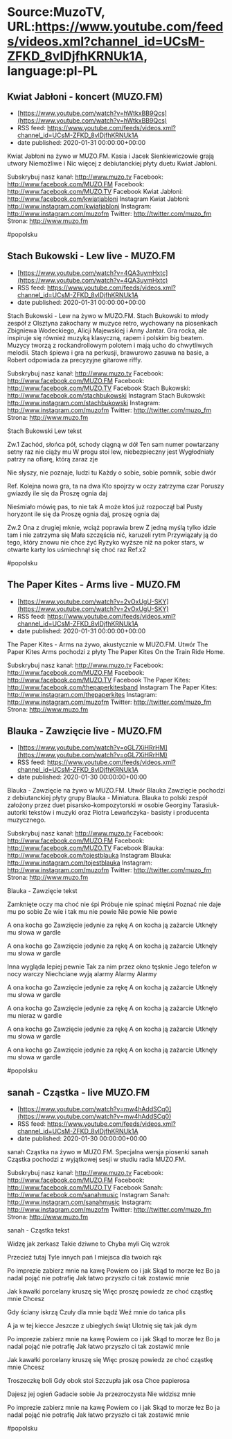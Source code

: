 # Source:MuzoTV, URL:https://www.youtube.com/feeds/videos.xml?channel_id=UCsM-ZFKD_8vlDjfhKRNUk1A, language:pl-PL

## Kwiat Jabłoni - koncert (MUZO.FM)
 - [https://www.youtube.com/watch?v=hWtkxBB9Qcs](https://www.youtube.com/watch?v=hWtkxBB9Qcs)
 - RSS feed: https://www.youtube.com/feeds/videos.xml?channel_id=UCsM-ZFKD_8vlDjfhKRNUk1A
 - date published: 2020-01-31 00:00:00+00:00

Kwiat Jabłoni na żywo w MUZO.FM. Kasia i Jacek Sienkiewiczowie grają utwory Niemożliwe i Nic więcej z debiutanckiej płyty duetu Kwiat Jabłoni. 

Subskrybuj nasz kanał: http://www.muzo.tv
Facebook: http://www.facebook.com/MUZO.FM
Facebook: http://www.facebook.com/MUZO.TV
Facebook Kwiat Jabłoni: http://www.facebook.com/kwiatjabloni
Instagram Kwiat Jabłoni: http://www.instagram.com/kwiatjabloni
Instagram: http://www.instagram.com/muzofm
Twitter: http://twitter.com/muzo_fm
Strona: http://www.muzo.fm 

#popolsku

## Stach Bukowski - Lew live - MUZO.FM
 - [https://www.youtube.com/watch?v=4QA3uymHxtc](https://www.youtube.com/watch?v=4QA3uymHxtc)
 - RSS feed: https://www.youtube.com/feeds/videos.xml?channel_id=UCsM-ZFKD_8vlDjfhKRNUk1A
 - date published: 2020-01-31 00:00:00+00:00

Stach Bukowski - Lew na żywo w MUZO.FM. Stach Bukowski to młody zespół z Olsztyna zakochany w muzyce retro, wychowany na piosenkach Zbigniewa Wodeckiego, Alicji Majewskiej i Anny Jantar. Gra rocka, ale inspiruje się również muzyką klasyczną, rapem i polskim big beatem. Muzycy tworzą z rockandrollowym polotem i mają ucho do chwytliwych melodii. Stach śpiewa i gra na perkusji, brawurowo zasuwa na basie, a Robert odpowiada za precyzyjne gitarowe riffy. 


Subskrybuj nasz kanał: http://www.muzo.tv
Facebook: http://www.facebook.com/MUZO.FM
Facebook: http://www.facebook.com/MUZO.TV
Facebook Stach Bukowski: http://www.facebook.com/stachbukowski
Instagram Stach Bukowski: http://www.instagram.com/stachbukowski
Instagram: http://www.instagram.com/muzofm
Twitter: http://twitter.com/muzo_fm
Strona: http://www.muzo.fm

Stach Bukowski Lew tekst

Zw.1
Zachód, słońca pół, schody ciągną w dół
Ten sam numer powtarzany setny raz nie ciąży mu
W progu stoi lew, niebezpieczny jest
Wygłodniały patrzy na ofiarę, którą zaraz zje 

Nie słyszy, nie poznaje, ludzi tu 
Każdy o sobie, sobie pomnik, sobie dwór

Ref.
Kolejna nowa gra, ta na dwa
Kto spojrzy w oczy zatrzyma czar
Poruszy gwiazdy ile się da 
Proszę ognia daj 

Nieśmiało mówię pas, to nie tak 
A może ktoś już rozpoczął bal 
Pusty horyzont ile się da 
Proszę ognia daj, proszę ognia daj 
 
Zw.2 
Ona z drugiej mknie, wciąż poprawia brew
Z jedną myślą tylko idzie tam i nie zatrzyma się
Mała szczęścia nić, karuzeli rytm 
Przywiązały ją do tego, który znowu nie chce żyć 
Ryzyko wyższe niż na poker stars, 
w otwarte karty los uśmiechnął się choć raz 
Ref.x2 

#popolsku

## The Paper Kites - Arms live - MUZO.FM
 - [https://www.youtube.com/watch?v=2vOxUgU-SKY](https://www.youtube.com/watch?v=2vOxUgU-SKY)
 - RSS feed: https://www.youtube.com/feeds/videos.xml?channel_id=UCsM-ZFKD_8vlDjfhKRNUk1A
 - date published: 2020-01-31 00:00:00+00:00

The Paper Kites - Arms na żywo, akustycznie w MUZO.FM. Utwór The Paper Kites Arms pochodzi z płyty The Paper Kites On the Train Ride Home. 

Subskrybuj nasz kanał: http://www.muzo.tv
Facebook: http://www.facebook.com/MUZO.FM
Facebook: http://www.facebook.com/MUZO.TV
Facebook The Paper Kites: http://www.facebook.com/thepaperkitesband
Instagram The Paper Kites: http://www.instagram.com/thepaperkites
Instagram: http://www.instagram.com/muzofm
Twitter: http://twitter.com/muzo_fm
Strona: http://www.muzo.fm

## Blauka - Zawzięcie live - MUZO.FM
 - [https://www.youtube.com/watch?v=oGL7XiHRrHM](https://www.youtube.com/watch?v=oGL7XiHRrHM)
 - RSS feed: https://www.youtube.com/feeds/videos.xml?channel_id=UCsM-ZFKD_8vlDjfhKRNUk1A
 - date published: 2020-01-30 00:00:00+00:00

Blauka - Zawzięcie na żywo w MUZO.FM. Utwór Blauka Zawzięcie pochodzi z debiutanckiej płyty grupy Blauka - Miniatura. Blauka to polski zespół założony przez duet pisarsko-kompozytorski w osobie Georginy Tarasiuk- autorki tekstów i muzyki oraz Piotra Lewańczyka- basisty i producenta muzycznego.

Subskrybuj nasz kanał: http://www.muzo.tv
Facebook: http://www.facebook.com/MUZO.FM
Facebook: http://www.facebook.com/MUZO.TV
Facebook Blauka: http://www.facebook.com/tojestblauka
Instagram Blauka: http://www.instagram.com/tojestblauka
Instagram: http://www.instagram.com/muzofm
Twitter: http://twitter.com/muzo_fm
Strona: http://www.muzo.fm

Blauka - Zawzięcie tekst

Zamknięte oczy ma choć nie śpi
Próbuje nie spinać mięśni
Poznać nie daje mu po sobie 
Że wie i tak mu nie powie
Nie powie
Nie powie

A ona kocha go 
Zawzięcie jedynie za rękę
A on kocha ją zażarcie
Utknęły mu słowa w gardle

A ona kocha go 
Zawzięcie jedynie za rękę
A on kocha ją zażarcie
Utknęły mu słowa w gardle 

Inna wygląda lepiej pewnie
Tak za nim przez okno tęsknie
Jego telefon w nocy warczy 
Niechciane wyją alarmy 
Alarmy
Alarmy 

A ona kocha go 
Zawzięcie jedynie za rękę
A on kocha ją zażarcie
Utknęły mu słowa w gardle

A ona kocha go 
Zawzięcie jedynie za rękę
A on kocha ją zażarcie
Utknęło mu nieraz w gardle

A ona kocha go 
Zawzięcie jedynie za rękę
A on kocha ją zażarcie
Utknęły mu słowa w gardle

A ona kocha go 
Zawzięcie jedynie za rękę
A on kocha ją zażarcie
Utknęły mu słowa w gardle 

#popolsku

## sanah - Cząstka - live MUZO.FM
 - [https://www.youtube.com/watch?v=mw4hAddSCq0](https://www.youtube.com/watch?v=mw4hAddSCq0)
 - RSS feed: https://www.youtube.com/feeds/videos.xml?channel_id=UCsM-ZFKD_8vlDjfhKRNUk1A
 - date published: 2020-01-30 00:00:00+00:00

sanah Cząstka na żywo w MUZO.FM. Specjalna wersja piosenki sanah Cząstka pochodzi z wyjątkowej sesji w studiu radia MUZO.FM. 

Subskrybuj nasz kanał: http://www.muzo.tv
Facebook: http://www.facebook.com/MUZO.FM
Facebook: http://www.facebook.com/MUZO.TV
Facebook Sanah: http://www.facebook.com/sanahmusic
Instagram Sanah: http://www.instagram.com/sanahmusic
Instagram: http://www.instagram.com/muzofm
Twitter: http://twitter.com/muzo_fm
Strona: http://www.muzo.fm


sanah - Cząstka tekst 

Widzę jak zerkasz
Takie dziwne to
Chyba myli Cię wzrok 

Przecież tutaj
Tyle innych pań 
I miejsca dla twoich rąk 
 
Po imprezie zabierz mnie na kawę
Powiem co i jak
Skąd to morze łez
Bo ja nadal pojąć nie potrafię 
Jak łatwo przyszło ci tak zostawić mnie

Jak kawałki porcelany kruszę się
Więc proszę powiedz ze choć cząstkę mnie
Chcesz

Gdy ściany iskrzą 
Czuły dla mnie bądź
Weź mnie do tańca plis

A ja w tej kiecce
Jeszcze z ubiegłych świąt 
Ulotnię się tak jak dym
 
Po imprezie zabierz mnie na kawę
Powiem co i jak
Skąd to morze łez
Bo ja nadal pojąć nie potrafię 
Jak łatwo przyszło ci tak zostawić mnie

Jak kawałki porcelany kruszę się
Więc proszę powiedz ze choć cząstkę mnie
Chcesz

Troszeczkę boli
Gdy obok stoi
Szczupła jak osa
Chce papierosa

Dajesz jej ogień
Gadacie sobie
Ja przezroczysta 
Nie widzisz mnie 

Po imprezie zabierz mnie na kawę
Powiem co i jak
Skąd to morze łez
Bo ja nadal pojąć nie potrafię 
Jak łatwo przyszło ci tak zostawić mnie 

#popolsku

